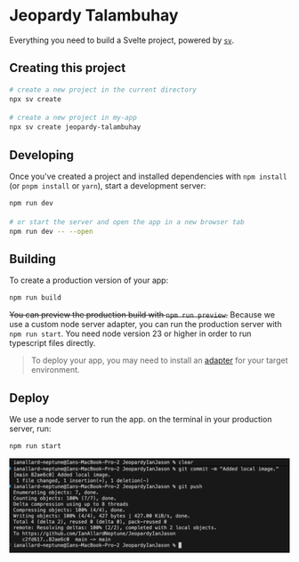 # Jeopardy Talambuhay

Everything you need to build a Svelte project, powered by [`sv`](https://github.com/sveltejs/cli).

## Creating this project 
```bash
# create a new project in the current directory
npx sv create

# create a new project in my-app
npx sv create jeopardy-talambuhay
```

## Developing

Once you've created a project and installed dependencies with `npm install` (or `pnpm install` or `yarn`), start a development server:

```bash
npm run dev

# or start the server and open the app in a new browser tab
npm run dev -- --open
```

## Building

To create a production version of your app:

```bash
npm run build
```

~~You can preview the production build with `npm run preview`.~~
Because we use a custom node server adapter, you can run the production server with `npm run start`.
You need node version 23 or higher in order to run typescript files directly. 

> To deploy your app, you may need to install an [adapter](https://svelte.dev/docs/kit/adapters) for your target environment.

## Deploy 

We use a node server to run the app. on the terminal in your production server, run:

```bash
npm run start
```


![Commit Example:](ScreenshotCommit.png)
